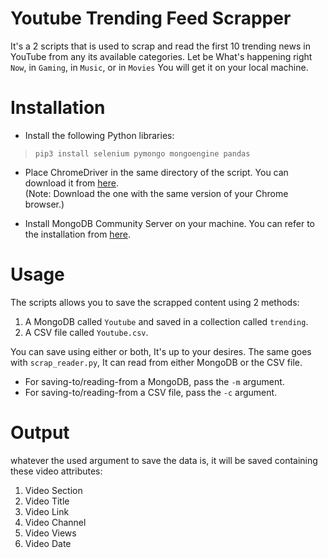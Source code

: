 # Youtube Trending Feed Scrapper

It's a 2 scripts that is used to scrap and read the first 10 trending news in YouTube from any its available categories. Let be What's happening right ``Now``, in ``Gaming``, in ``Music``, or in ``Movies`` You will get it on your local machine.

# Installation
* Install the following Python libraries:
> ``pip3 install selenium pymongo mongoengine pandas``


* Place ChromeDriver in the same directory of the script. You can download it from [here](https://sites.google.com/a/chromium.org/chromedriver/downloads). <br>
(Note: Download the one with the same version of your Chrome browser.)


* Install MongoDB Community Server on your machine. You can refer to the installation from [here](https://docs.mongodb.com/manual/administration/install-community/).

# Usage

The scripts allows you to save the scrapped content using 2 methods:

1) A MongoDB called ``Youtube`` and saved in a collection called ``trending``.
2) A CSV file called ``Youtube.csv``.

You can save using either or both, It's up to your desires. The same goes with ``scrap_reader.py``, It can read from either MongoDB or the CSV file.

* For saving-to/reading-from a MongoDB, pass the ``-m`` argument.
* For saving-to/reading-from a CSV file, pass the ``-c`` argument.

# Output

whatever the used argument to save the data is, it will be saved containing these video attributes:
1) Video Section
2) Video Title
3) Video Link
4) Video Channel
5) Video Views
6) Video Date

